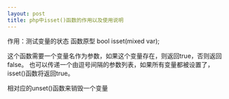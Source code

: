 ```yaml
---
layout: post
title: php中isset()函数的作用以及使用说明
---
```


作用：测试变量的状态
函数原型
bool isset(mixed var);

这个函数需要一个变量名作为参数，如果这个变量存在，则返回true，否则返回false。
也可以传递一个由逗号间隔的参数列表，如果所有变量都被设置了，isset()函数将返回true。

相对应的unset()函数来销毁一个变量